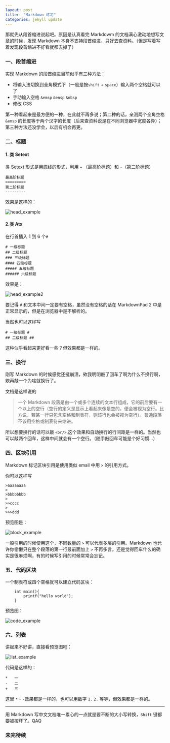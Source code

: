 ```yaml
---
layout: post
title:  "Markdown 练习"
categories: jekyll update
---
```



            
那就先从段首缩进说起吧。原因是认真看完 Markdowm 的文档满心激动地想写文章的时候，发现 Markdown 本身不支持段首缩进，只好去查资料。（但是写着写着发现段首缩进不好看就都去掉了）


### 一、段首缩进 
实现 Markdown 的段首缩进目前似乎有三种方法：

*	将输入法切换到全角模式下（一般是按`shift` + `space`）输入两个空格就可以了
*	手动输入空格 `&emsp` `&ensp` `&nbsp`
*	修改 CSS

第一种看起来是最方便的一种，在此就不再多说；第二种的话，亲测两个全角空格 `&emsp` 的长度等于两个汉字的长度（后来查资料说是在不同浏览器中宽度各异）；第三种方法还没学会，以后有机会再更。

### 二、标题 ##

#### 1. 类 Setext 
类 Setext 形式是用底线的形式，利用 `=` （最高阶标题）和 `-`（第二阶标题）
	
	最高阶标题
	=========
	第二阶标题
	---------

效果是这样的：

![head_example](https://raw.githubusercontent.com/chriszhuge/chriszhuge.github.io/master/pictures/head_example.png)

#### 2.类 Atx
在行首插入 1 到 6 个`#`
	
	# 一级标题
	## 二级标题
	### 三级标题
	#### 四级标题
	##### 五级标题
	###### 六级标题

效果是：

![head_example2](https://github.com/chriszhuge/chriszhuge.github.io/blob/master/pictures/head_example2.png?raw=true)

要记得 `#` 和文本中间一定要有空格，虽然没有空格的话在 MarkdownPad 2 中是正常显示的，但是在浏览器中是不解析的。

当然也可以这样写
	
	# 一级标题 #
	## 二级标题 ##

这种似乎看起来更好看一些？但效果都是一样的。

### 三、换行
刚写 Markdown 的时候感觉还挺崩溃，欸我明明敲了回车了啊为什么不换行啊，欸再敲一个为啥就换行了。
  
文档是这样说的
>一个 Markdown 段落是由一个或多个连续的文本行组成，它的前后要有一个以上的空行（空行的定义是显示上看起来像是空的，便会被视为空行。比方说，若某一行只包含空格和制表符，则该行也会被视为空行）。普通段落不该用空格或制表符来缩进。

所以想要换行的话可以敲 `<br/>`,这个效果和自动换行的行间距是一样的。当然也可以敲两个回车，这样中间就会有一个空行。（随手敲回车可能是个好习惯...）

### 四、区块引用

Markdown 标记区块引用是使用类似 email 中用 `>` 的引用方式。

你可以这样写

	>aaaaaaaa
	>
	>bbbbbbbb
	>
	>>cccc
	>
	>>>ddd
	

预览图是：

![block_example](https://github.com/chriszhuge/chriszhuge.github.io/blob/master/pictures/block_example.png?raw=true)

一般引用的时候使用这个，不同数量的 `>` 可以代表多层的引用。Markdown 也允许你偷懒只在整个段落的第一行最前面加上 `>` 不再多言。还是觉得回车什么的确实是很麻烦啊，有的时候写引用的时候常常会忘记。

### 五、代码区块

一个制表符或四个空格就可以建立代码区块：

		int main(){
			printf("hello world");	
		}

预览图：

![code_example](https://github.com/chriszhuge/chriszhuge.github.io/blob/master/pictures/code_example.png?raw=true)

### 六、列表

讲起来不好讲，直接看预览图吧：

![list_example](https://github.com/chriszhuge/chriszhuge.github.io/blob/master/pictures/list_example.png?raw=true)

代码是这样的：

	*	一
	-	二
	+	三

这里 `*` `+` `-`效果都是一样的，也可以用数字 `1.` `2.` 等等，但效果都是一样的。


	





----------



用 Markdown 写中文文档唯一累心的一点就是要不断的大小写转换，`Shift` 键都要被按坏了。QAQ

### 未完待续
